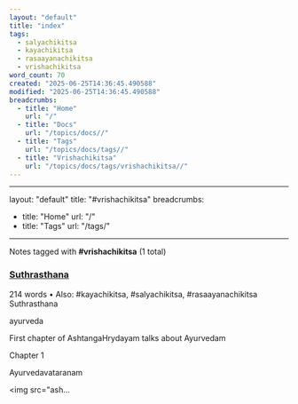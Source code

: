 ```yaml
---
layout: "default"
title: "index"
tags:
  - salyachikitsa
  - kayachikitsa
  - rasaayanachikitsa
  - vrishachikitsa
word_count: 70
created: "2025-06-25T14:36:45.490588"
modified: "2025-06-25T14:36:45.490588"
breadcrumbs:
  - title: "Home"
    url: "/"
  - title: "Docs"
    url: "/topics/docs//"
  - title: "Tags"
    url: "/topics/docs/tags//"
  - title: "Vrishachikitsa"
    url: "/topics/docs/tags/vrishachikitsa//"
---
```

---
layout: "default"
title: "#vrishachikitsa"
breadcrumbs:
  - title: "Home"
    url: "/"
  - title: "Tags"
    url: "/tags/"
---
Notes tagged with **#vrishachikitsa** (1 total)

<div class="note-grid">

<div class="note-card">
    <h3><a href="books/suthrasthana/">Suthrasthana</a></h3>
    <div class="note-meta">
        214 words
        • Also: #kayachikitsa, #salyachikitsa, #rasaayanachikitsa
    </div>
    <div class="note-excerpt">Suthrasthana

ayurveda

First chapter of AshtangaHrydayam talks about Ayurvedam

 Chapter 1

 Ayurvedavataranam

<!-- !imageashtangahrydayam/ayurvedavataranam.jpg -->
<img src="ash...</div>
</div>
</div>